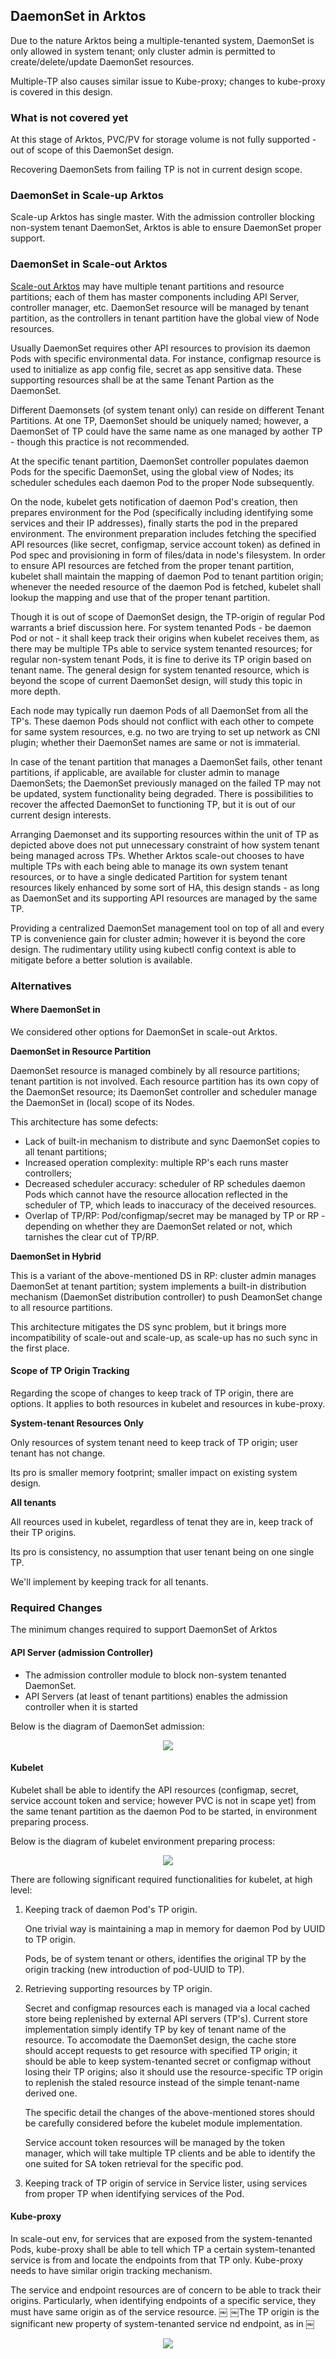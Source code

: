 ## DaemonSet in Arktos

Due to the nature Arktos being a multiple-tenanted system, DaemonSet is only allowed in system tenant; only cluster admin is permitted to create/delete/update DaemonSet resources.

Multiple-TP also causes similar issue to Kube-proxy; changes to kube-proxy is covered in this design.

### What is not covered yet
At this stage of Arktos, PVC/PV for storage volume is not fully supported - out of scope of this DaemonSet design.

Recovering DaemonSets from failing TP is not in current design scope.

### DaemonSet in Scale-up Arktos
Scale-up Arktos has single master. With the admission controller blocking non-system tenant DaemonSet, Arktos is able to ensure DaemonSet proper support.

### DaemonSet in Scale-out Arktos
[Scale-out Arktos](arktos_scale_out.md) may have multiple tenant partitions and resource partitions; each of them has master components including API Server, controller manager, etc. DaemonSet resource will be managed by tenant partition, as the controllers in tenant partition have the global view of Node resources.

Usually DaemonSet requires other API resources to provision its daemon Pods with specific environmental data. For instance, configmap resource is used to initialize as app config file, secret as app sensitive data. These supporting resources shall be at the same Tenant Partion as the DaemonSet.

Different Daemonsets (of system tenant only) can reside on different Tenant Partitions. At one TP, DaemonSet should be uniquely named; however, a DaemonSet of TP could have the same name as one managed by aother TP - though this practice is not recommended.

At the specific tenant partition, DaemonSet controller populates daemon Pods for the specific DaemonSet, using the global view of Nodes; its scheduler schedules each daemon Pod to the proper Node subsequently.

On the node, kubelet gets notification of daemon Pod's creation, then prepares environment for the Pod (specifically including identifying some services and their IP addresses), finally starts the pod in the prepared environment. The environment preparation includes fetching the specified API resources (like secret, configmap, service account token) as defined in Pod spec and provisioning in form of files/data in node's filesystem. In order to ensure API resources are fetched from the proper tenant partition, kubelet shall maintain the mapping of daemon Pod to tenant partition origin; whenever the needed resource of the daemon Pod is fetched, kubelet shall lookup the mapping and use that of the proper tenant partition.

Though it is out of scope of DaemonSet design, the TP-origin of regular Pod warrants a brief discussion here. For system tenanted Pods - be daemon Pod or not - it shall keep track their origins when kubelet receives them, as there may be multiple TPs able to service system tenanted resources; for regular non-system tenant Pods, it is fine to derive its TP origin based on tenant name. The general design for system tenanted resource, which is beyond the scope of current DaemonSet design, will study this topic in more depth.

Each node may typically run daemon Pods of all DaemonSet from all the TP's. These daemon Pods should not conflict with each other to compete for same system resources, e.g. no two are trying to set up network as CNI plugin; whether their DaemonSet names are same or not is immaterial.

In case of the tenant partition that manages a DaemonSet fails, other tenant partitions, if applicable, are available for cluster admin to manage DaemonSets; the DaemonSet previously managed on the failed TP may not be updated, system functionality being degraded. There is possibilities to recover the affected DaemonSet to functioning TP, but it is out of our current design interests.

Arranging Daemonset and its supporting resources within the unit of TP as depicted above does not put unnecessary constraint of how system tenant being managed across TPs. Whether Arktos scale-out chooses to have multiple TPs with each being able to manage its own system tenant resources, or to have a single dedicated Partition for system tenant resources likely enhanced by some sort of HA, this design stands - as long as DaemonSet and its supporting API resources are managed by the same TP.

Providing a centralized DaemonSet management tool on top of all and every TP is convenience gain for cluster admin; however it is beyond the core design. The rudimentary utility using kubectl config context is able to mitigate before a better solution is available.

### Alternatives
#### Where DaemonSet in
We considered other options for DaemonSet in scale-out Arktos.

**DaemonSet in Resource Partition**

DaemonSet resource is managed combinely by all resource partitions; tenant partition is not involved. Each resource partition has its own copy of the DaemonSet resource; its DaemonSet controller and scheduler manage the DaemonSet in (local) scope of its Nodes.

This architecture has some defects:
* Lack of built-in mechanism to distribute and sync DaemonSet copies to all tenant partitions;
* Increased operation complexity: multiple RP's each runs master controllers;
* Decreased scheduler accuracy: scheduler of RP schedules daemon Pods which cannot have the resource allocation reflected in the scheduler of TP, which leads to inaccuracy of the deceived resources.
* Overlap of TP/RP: Pod/configmap/secret may be managed by TP or RP - depending on whether they are DaemonSet related or not, which tarnishes the clear cut of TP/RP.

**DaemonSet in Hybrid**

This is a variant of the above-mentioned DS in RP: cluster admin manages DaemonSet at tenant partition; system implements a built-in distribution mechanism (DaemonSet distribution controller) to push DeamonSet change to all resource partitions.

This architecture mitigates the DS sync problem, but it brings more incompatibility of scale-out and scale-up, as scale-up has no such sync in the first place.

#### Scope of TP Origin Tracking
Regarding the scope of changes to keep track of TP origin, there are options. It applies to both resources in kubelet and resources in kube-proxy.

**System-tenant Resources Only**

Only resources of system tenant need to keep track of TP origin; user tenant has not change.

Its pro is smaller memory footprint; smaller impact on existing system design.

**All tenants**

All reources used in kubelet, regardless of tenat they are in, keep track of their TP origins.

Its pro is consistency, no assumption that user tenant being on one single TP.

We'll implement by keeping track for all tenants.

### Required Changes
The minimum changes required to support DaemonSet of Arktos

#### API Server (admission Controller)
* The admission controller module to block non-system tenanted DaemonSet.
* API Servers (at least of tenant partitions) enables the admission controller when it is started

Below is the diagram of DaemonSet admission:
<p align="center"> <img src="images/daemonset_OPD/daemonset-support-DS-creating-DSadding.jpg"> </p>


#### Kubelet
Kubelet shall be able to identify the API resources (configmap, secret, service account token and service; however PVC is not in scape yet) from the same tenant partition as the daemon Pod to be started, in environment preparing process.

Below is the diagram of kubelet environment preparing process:
<p align="center"> <img src="images/daemonset_OPD/daemonset-support-DS-creating-podStarting-envPreparing.jpg"> </p>

There are following significant required functionalities for kubelet, at high level:
1. Keeping track of daemon Pod's TP origin.
   <p/>One trivial way is maintaining a map in memory for daemon Pod by UUID to TP origin.
   <p/>Pods, be of system tenant or others, identifies the original TP by the origin tracking (new introduction of pod-UUID to TP).
2. Retrieving supporting resources by TP origin.
   <p/>Secret and configmap resources each is managed via a local cached store being replenished by external API servers (TP's). Current store implementation simply identify TP by key of tenant name of the resource. To accomodate the DaemonSet design, the cache store should accept requests to get resource with specified TP origin; it should be able to keep system-tenanted secret or configmap without losing their TP origins; also it should use the resource-specific TP origin to replenish the staled resource instead of the simple tenant-name derived one.
   <p/>The specific detail the changes of the above-mentioned stores should be carefully considered before the kubelet module implementation.
   <p/>Service account token resources will be managed by the token manager, which will take multiple TP clients and be able to identify the one suited for SA token retrieval for the specific pod.
3. Keeping track of TP origin of service in Service lister, using services from proper TP when identifying services of the Pod.

#### Kube-proxy
In scale-out env, for services that are exposed from the system-tenanted Pods, kube-proxy shall be able to tell which TP a certain system-tenanted service is from and locate the endpoints from that TP only. Kube-proxy needs to have similar origin tracking mechanism.

The service and endpoint resources are of concern to be able to track their origins. Particularly, when identifying endpoints of a specific service, they must have same origin as of the service resource.
￼
￼The TP origin is the significant new property of system-tenanted service nd endpoint, as in 
￼<p align="center"> <img src="images/daemonset_OPD/kube-proxy-svc-ep-manage.jpg"> </p>
